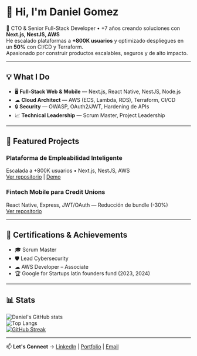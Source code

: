 # 👋 Hi, I'm Daniel Gomez

🚀 CTO & Senior Full-Stack Developer • +7 años creando soluciones con **Next.js, NestJS, AWS**  
He escalado plataformas a **+800K usuarios** y optimizado despliegues en un **50%** con CI/CD y Terraform.  
Apasionado por construir productos escalables, seguros y de alto impacto.

---

## 💡 What I Do
- 🖥️ **Full-Stack Web & Mobile** — Next.js, React Native, NestJS, Node.js  
- ☁ **Cloud Architect** — AWS (ECS, Lambda, RDS), Terraform, CI/CD  
- 🔒 **Security** — OWASP, OAuth2/JWT, Hardening de APIs  
- 📈 **Technical Leadership** — Scrum Master, Project Leadership

---

## 🚀 Featured Projects
### Plataforma de Empleabilidad Inteligente
Escalada a +800K usuarios • Next.js, NestJS, AWS  
[Ver repositorio](#) | [Demo](#)

### Fintech Mobile para Credit Unions
React Native, Express, JWT/OAuth — Reducción de bundle (-30%)  
[Ver repositorio](#)

---

## 📜 Certifications & Achievements
- 🎓 Scrum Master
- 🛡️ Lead Cybersecurity
- ☁ AWS Developer – Associate 
- 🏆 Google for Startups latin founders fund (2023, 2024)

---

## 📊 Stats
![Daniel's GitHub stats](https://github-readme-stats.vercel.app/api?username=danielordonezg&show_icons=true&theme=radical)  
![Top Langs](https://github-readme-stats.vercel.app/api/top-langs/?username=danielordonezg&layout=compact&theme=radical)  
[![GitHub Streak](https://streak-stats.demolab.com/?user=danielordonezg&theme=radical)](https://git.io/streak-stats)

---

📫 **Let's Connect** → [LinkedIn](https://www.linkedin.com/in/daniel-alexander-gomez-ordo%C3%B1ez-055b201aa/) | [Portfolio](#) | [Email](mailto:tuemail)
